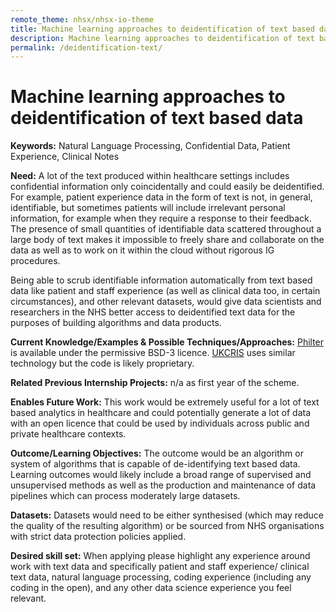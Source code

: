 ```yaml
---
remote_theme: nhsx/nhsx-io-theme
title: Machine learning approaches to deidentification of text based data
description: Machine learning approaches to deidentification of text based data
permalink: /deidentification-text/
---
```


# Machine learning approaches to deidentification of text based data

**Keywords:**  Natural Language Processing, Confidential Data, Patient Experience, Clinical Notes

**Need:** A lot of the text produced within healthcare settings includes confidential information only coincidentally and could easily be deidentified. For example, patient experience data in the form of text is not, in general, identifiable, but sometimes patients will include irrelevant personal information, for example when they require a response to their feedback. The presence of small quantities of identifiable data scattered throughout a large body of text makes it impossible to freely share and collaborate on the data as well as to work on it within the cloud without rigorous IG procedures.

Being able to scrub identifiable information automatically from text based data like patient and staff experience (as well as clinical data too, in certain circumstances), and other relevant datasets, would give data scientists and researchers in the NHS better access to deidentified text data for the purposes of building algorithms and data products.

**Current Knowledge/Examples & Possible Techniques/Approaches:**  [Philter](https://github.com/BCHSI/philter-ucsf) is available under the permissive BSD-3 licence. [UKCRIS](https://crisnetwork.co/uk-cris-programme) uses similar technology but the code is likely proprietary. 

**Related Previous Internship Projects:** n/a as first year of the scheme.

**Enables Future Work:** This work would be extremely useful for a lot of text based analytics in healthcare and could potentially generate a lot of data with an open licence that could be used by individuals across public and private healthcare contexts.

**Outcome/Learning Objectives:** The outcome would be an algorithm or system of algorithms that is capable of de-identifying text based data. Learning outcomes would likely include a broad range of supervised and unsupervised methods as well as the production and maintenance of data pipelines which can process moderately large datasets.

**Datasets:** Datasets would need to be either synthesised (which may reduce the quality of the resulting algorithm) or be sourced from NHS organisations with strict data protection policies applied.

**Desired skill set:** When applying please highlight any experience around work with text data and specifically patient and staff experience/ clinical text data, natural language processing, coding experience (including any coding in the open), and any other data science experience you feel relevant. 